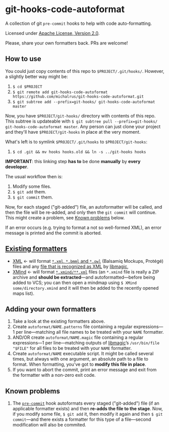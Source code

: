git-hooks-code-autoformat
=========================

A collection of git `pre-commit` hooks to help with code auto-formatting.

Licensed under [Apache License, Version 2.0](http://www.apache.org/licenses/LICENSE-2.0.html).

Please, share your own formatters back. PRs are welcome!

How to use
----------
You could just copy contents of this repo to `$PROJECT/.git/hooks/`. However, a slightly better way might be:

1. `$ cd $PROJECT`
1. `$ git remote add git-hooks-code-autoformat https://github.com/michalrus/git-hooks-code-autoformat.git`
1. `$ git subtree add --prefix=git-hooks/ git-hooks-code-autoformat master`

Now, you have `$PROJECT/git-hooks/` directory with contents of this repo. This subtree is updateable with `$ git subtree pull --prefix=git-hooks/ git-hooks-code-autoformat master`. Any person can just clone your project and they'll have `$PROJECT/git-hooks` in place at the very moment.

What's left is to symlink `$PROJECT/.git/hooks` to `$PROJECT/git-hooks`:

1. `$ cd .git && mv hooks hooks.old && ln -s ../git-hooks hooks`

**IMPORTANT**: this linking step **has to** be done **manually** by **every developer**.

The usual workflow then is:

1. Modify some files.
1. `$ git add` them.
1. `$ git commit` them.

Now, for each staged ("git-added") file, an autoformatter will be called, and then the file will be re-added, and only then the `git commit` will continue. This might create a problem, see [Known problems](#known-problems) below.

If an error occurs (e.g. trying to format a not so well-formed XML), an error message is printed and the commit is aborted.

[Existing formatters](/autoformat)
-------------------

* [XML](/autoformat/xml) ← will format [`*.xml`, `*.bmml` and `*.owl`](/autoformat/xml.patterns) (Balsamiq Mockups, Protégé) files and any [file that is recognized as XML](/autoformat/xml.magic) by [libmagic](http://en.wikipedia.org/wiki/File_%28command%29),
* [XMind](/autoformat/xmind) ← will format [`*.xmind/**.xml`](/autoformat/xmind.patterns) files (an `*.xmind` file is really a ZIP archive and **should be extracted**—and autoformatted—before being added to VCS; you can then open a mindmap using `$ XMind some/directory.xmind` and it will then be added to the recently opened maps list).

Adding your own formatters
--------------------------

1. Take a look at the existing formatters above.
2. Create `autoformat/NAME.patterns` file containing a regular expressions—1 per line—matching all file names to be treated with your `NAME` formatter.
2. AND/OR create `autoformat/NAME.magic` file containing a regular expressions—1 per line—matching outputs of [libmagic](http://en.wikipedia.org/wiki/File_%28command%29)’s `/usr/bin/file "$FILE"` for all files to be treated with your `NAME` formatter.
3. Create `autoformat/NAME` executable script. It might be called several times, but always with one argument, an absolute path to a file to format. When formatting, you've got to **modify this file in place**.
4. If you want to abort the commit, print an error message and exit from the formatter with a non-zero exit code.

Known problems
--------------

1. The [`pre-commit`](/pre-commit) hook autoformats every staged ("git-added") file (if an applicable formatter exists) and then **re-adds the file to the stage**. Now, if you modify some file, `$ git add` it, then modify it again and then `$ git commit`—and there exists a formatter for this type of a file—second modification will also be commited.
